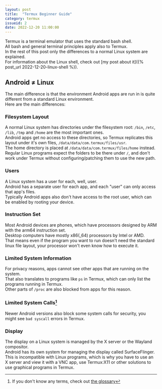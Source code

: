```yaml
---
layout: post
title:  "Termux Beginner Guide"
category: termux
issueid: 2
date: 2022-12-20 11:00:00
---
```


Termux is a terminal emulator that uses the standard bash shell.  
All bash and general terminal principles apply also to Termux.  
In the rest of this post only the differences to a normal Linux system are explained.  
For information about the Linux shell, check out [my post about it]({% post_url 2022-12-20-linux-shell %}).

## Android ≠ Linux

The main difference is that the environment Android apps are run in is quite different from a standard Linux environment.  
Here are the main differences:


### Filesystem Layout

A normal Linux system has directories under the filesystem root: `/bin`, `/etc`, `/lib`, `/tmp` and `/home` are the most important ones.  
Android apps get no access to these directories, so Termux replicates this layout under it's own files, `/data/data/com.termux/files/usr`.  
The home directory is placed at `/data/data/com.termux/files/home` instead.  
Regular Linux programs expect the folders to be there under `/`, and don't work under Termux without configuring/patching them to use the new path.


### Users

A Linux system has a user for each, well, user.  
Android has a separate user for each app, and each "user" can only access that app's files.  
Typically Android apps also don't have access to the root user, which can be enabled by rooting your device.


### Instruction Set

Most Android devices are phones, which have processors designed by ARM with the arm64 instruction set.  
Desktop computers have mostly x86(_64) processors by Intel or AMD.  
That means even if the program you want to run doesn't need the standard linux file layout, your processor won't even know how to execute it.


### Limited System Information

For privacy reasons, apps cannot see other apps that are running on the system.  
That also translates to programs like `ps` in Termux, which can only list the programs running in Termux.  
Other parts of `/proc` are also blocked from apps for this reason.


### Limited System Calls[^1]

Newer Android versions also block some system calls for security, you might see `bad syscall` errors in Termux.


### Display

The display on a Linux system is managed by the X server or the Wayland compositor.  
Android has its own system for managing the display called SurfaceFlinger.  
This is incompatible with Linux programs, which is why you have to use an X server and view it with a VNC app, use Termux:X11 or other solutions to use graphical programs in Termux.





[^1]: If you don't know any terms, check out [the glossary](/linux-glossary.html)

